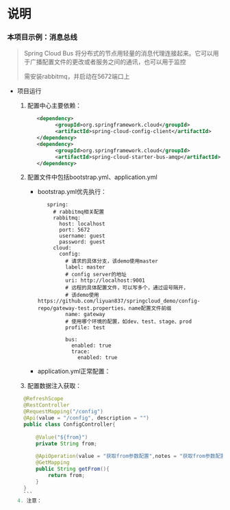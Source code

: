  # 说明
 
 ### 本项目示例：消息总线
 > Spring Cloud Bus 将分布式的节点用轻量的消息代理连接起来。它可以用于广播配置文件的更改或者服务之间的通讯，也可以用于监控
 >
 > 需安装rabbitmq，并启动在5672端口上
 * 项目运行
    1. 配置中心主要依赖：
       ```xml
          <dependency>
                <groupId>org.springframework.cloud</groupId>
                <artifactId>spring-cloud-config-client</artifactId>
          </dependency>
          <dependency>
                <groupId>org.springframework.cloud</groupId>
                <artifactId>spring-cloud-starter-bus-amqp</artifactId>
          </dependency>
       ```
       
    2. 配置文件中包括bootstrap.yml、application.yml
        - bootstrap.yml优先执行：
            ```
               spring:
                 # rabbitmq相关配置
                 rabbitmq:
                   host: localhost
                   port: 5672
                   username: guest
                   password: guest
                 cloud:
                   config:
                     # 请求的具体分支，该demo使用master
                     label: master
                     # config server的地址
                     uri: http://localhost:9001
                     # 远程的具体配置文件，可以写多个，通过逗号隔开，
                     # 该demo使用 https://github.com/liyuan837/springcloud_demo/config-repo/gateway-test.properties，name配置文件前缀
                     name: gateway
                     # 使用哪个环境的配置，如dev、test、stage、prod
                     profile: test
               
                     bus:
                       enabled: true
                       trace:
                         enabled: true
            ```
        - application.yml正常配置：
    3. 配置数据注入获取：
      ```java
        @RefreshScope
        @RestController
        @RequestMapping("/config")
        @Api(value = "/config", description = "")
        public class ConfigController{
        
            @Value("${from}")
            private String from;
        
            @ApiOperation(value = "获取from参数配置",notes = "获取from参数配置",httpMethod = "GET")
            @GetMapping
            public String getFrom(){
                return from;
            }
        }
        ```
    4. 注意：